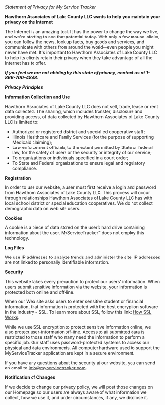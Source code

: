 _Statement of Privacy for My Service Tracker_

**Hawthorn Associates of Lake County LLC wants to help you maintain your privacy on the Internet**

The Internet is an amazing tool. It has the power to change the way we live, and we're starting to see that potential today. With only a few mouse-clicks, you can follow the news, look up facts, buy goods and services, and communicate with others from around the world--even people you might never have met. It's important to Hawthorn Associates of Lake County LLC to help its clients retain their privacy when they take advantage of all the Internet has to offer.

**_If you feel we are not abiding by this state of privacy, contact us at 1-866-700-4848._**

_**Privacy Principles**_

**Information Collection and Use**

Hawthorn Associates of Lake County LLC does not sell, trade, lease or rent data collected. The sharing, which includes transfer, disclosure and providing access, of data collected by Hawthorn Associates of Lake County LLC is limited to:

*   Authorized or registered district and special ed cooperative staff;
*   Illinois Healthcare and Family Services (for the purpose of supporting Medicaid claiming);
*   Law enforcement officials, to the extent permitted by State or federal law, for the safety of users or the security or integrity of our service;
*   To organizations or individuals specified in a court order;
*   To State and Federal organizations to ensure legal and regulatory compliance.

**Registration**

In order to use our website, a user must first receive a login and password from Hawthorn Associates of Lake County LLC. This process will occur through relationships Hawthorn Associates of Lake County LLC has with local school district or special education cooperatives. We do not collect demographic data on web site users.

**Cookies**

A cookie is a piece of data stored on the user’s hard drive containing information about the user. MyServiceTracker™ does not employ this technology.

**Log Files**

We use IP addresses to analyze trends and administer the site. IP addresses are not linked to personally identifiable information.

**Security**

This website takes every precaution to protect our users’ information. When users submit sensitive information via the website, your information is protected both online and off-line.

When our Web site asks users to enter sensitive student or financial information, that information is protected with the best encryption software in the industry - SSL. To learn more about SSL, follow this link: [How SSL Works](https://www.tutorialsteacher.com/https/how-ssl-works).

While we use SSL encryption to protect sensitive information online, we also protect user-information off-line. Access to all submitted data is restricted to those staff who many need the information to perform a specific job. Our staff uses password-protected systems to access our physical and data environments. All computer hardware used to support the MyServiceTracker application are kept in a secure environment.

If you have any questions about the security at our website, you can send an email to [info@myservicetracker.com](mailto:info@myservicetracker.com).

**Notification of Changes**

If we decide to change our privacy policy, we will post those changes on our Homepage so our users are always aware of what information we collect, how we use it, and under circumstances, if any, we disclose it.